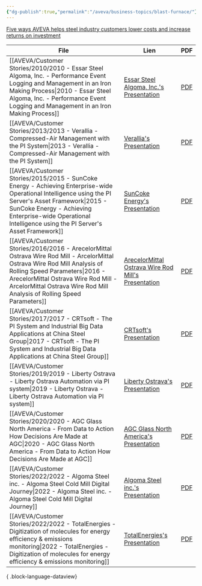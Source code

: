 ```yaml
---
{"dg-publish":true,"permalink":"/aveva/business-topics/blast-furnace/"}
---
```



[Five ways AVEVA helps steel industry customers lower costs and increase returns on investment](https://www.aveva.com/en/perspectives/blog/five-ways-aveva-helps-steel-industry-customers-lower-costs-and-increase-returns-on-investment/)

| File                                                                                                                                                                                                                                                                              | Lien                                                                                                                                                                                                       | PDF                                                                                                                                                                                                                                                                     |
| --------------------------------------------------------------------------------------------------------------------------------------------------------------------------------------------------------------------------------------------------------------------------------- | ---------------------------------------------------------------------------------------------------------------------------------------------------------------------------------------------------------- | ----------------------------------------------------------------------------------------------------------------------------------------------------------------------------------------------------------------------------------------------------------------------- |
| [[AVEVA/Customer Stories/2010/2010 - Essar Steel Algoma, Inc. - Performance Event Logging and Management in an Iron Making Process\|2010 - Essar Steel Algoma, Inc. - Performance Event Logging and Management in an Iron Making Process]]                                     | [Essar Steel Algoma, Inc.'s Presentation](https://resources.osisoft.com/presentations/performance-event-logging-and-management-in-an-iron-making-process/)                                                 | [PDF](https://cdn.osisoft.com/corp/en/media/presentations/2010/UsersConference2010/PDF/UC2010_BRS1760_Essar_Steel_DiDonato.pdf)                                                                                                                                         |
| [[AVEVA/Customer Stories/2013/2013 - Verallia - Compressed-Air Management with the PI System\|2013 - Verallia - Compressed-Air Management with the PI System]]                                                                                                                 | [Verallia's Presentation](https://resources.osisoft.com/presentations/compressed-air-management-with-the-pi-system/)                                                                                       | [PDF](https://cdn.osisoft.com/corp/en/media/presentations/2013/EMEA2013/PDF/EMEA13_Verallia_BaptistaTurck_DeploymentOfThePDHInfrastructureAtVerallia.pdf)                                                                                                               |
| [[AVEVA/Customer Stories/2015/2015 - SunCoke Energy - Achieving Enterprise-wide Operational Intelligence using the PI Server's Asset Framework\|2015 - SunCoke Energy - Achieving Enterprise-wide Operational Intelligence using the PI Server's Asset Framework]]             | [SunCoke Energy's Presentation](https://resources.osisoft.com/presentations/achieving-enterprise-wide-operational-intelligence-using-the-pi-server-s-asset-framework/)                                     | [PDF](https://cdn.osisoft.com/corp/en/media/presentations/2015/UsersConference2015/PDF/UsersConference2015_SunCokeEnergy_Reynolds_AchievingEnterprisewideOperationalIntelligenceusingthePIServersAssetFramework.pdf)                                                    |
| [[AVEVA/Customer Stories/2016/2016 - ArecelorMittal Ostrava Wire Rod Mill - ArcelorMittal Ostrava Wire Rod Mill Analysis of Rolling Speed Parameters\|2016 - ArecelorMittal Ostrava Wire Rod Mill - ArcelorMittal Ostrava Wire Rod Mill Analysis of Rolling Speed Parameters]] | [ArecelorMittal Ostrava Wire Rod Mill's Presentation](https://resources.osisoft.com/presentations/arcelormittal-ostrava-wire-rod-mill--analysis-of-rolling-speed-parameters/)                              | [PDF](https://cdn.osisoft.com/osi/presentations/2016-users-conference-emea-berlin/2016-users-conference-emea-berlin-d2-Process-Industries-E060-ArecelorMittal-Ostrava-Wire-Rod-Mill-Domck-ArcelorMittal-Ostrava-Wire-Rod-Mill-Analysis-of-Rolling-Speed-Parameters.pdf) |
| [[AVEVA/Customer Stories/2017/2017 - CRTsoft - The PI System and Industrial Big Data Applications at China Steel Group\|2017 - CRTsoft - The PI System and Industrial Big Data Applications at China Steel Group]]                                                             | [CRTsoft's Presentation](https://resources.osisoft.com/presentations/the-pi-system-and-industrial-big-data-applications-at-china-steel-group/)                                                             | [PDF](https://cdn.osisoft.com/osi/presentations/2017-uc-san-francisco/UC17NA02MM05_ChinaSteel_JKuo_NJiang_IndustrialBigDataApplications.pdf)                                                                                                                            |
| [[AVEVA/Customer Stories/2019/2019 - Liberty Ostrava - Liberty Ostrava Automation via PI system\|2019 - Liberty Ostrava - Liberty Ostrava Automation via PI system]]                                                                                                           | [Liberty Ostrava's Presentation](https://resources.osisoft.com/presentations/liberty-ostrava-automation-via-pi-system/)                                                                                    | [PDF](https://cdn.osisoft.com/osi/presentations/2019-uc-gothenburg/UC19EU-D2PI02-Liberty-Ostrava-Luzny-Liberty-Ostrava-Automation-via-PI-system.pdf)                                                                                                                    |
| [[AVEVA/Customer Stories/2020/2020 - AGC Glass North America - From Data to Action How Decisions Are Made at AGC\|2020 - AGC Glass North America - From Data to Action How Decisions Are Made at AGC]]                                                                         | [AGC Glass North America's Presentation](https://resources.osisoft.com/presentations/from-data-to-action--how-decisions-are-made-at-agc/)                                                                  | [PDF](https://cdn.osisoft.com/osi/presentations/2020-uc-san-francisco-online/UC20NA-D2MT06-AGC-Willson-From-Data-To-Action-How-Decisions-Are-Made-at-AGC.pdf)                                                                                                           |
| [[AVEVA/Customer Stories/2022/2022 - Algoma Steel inc. - Algoma Steel  Cold Mill Digital Journey\|2022 - Algoma Steel inc. - Algoma Steel  Cold Mill Digital Journey]]                                                                                                         | [Algoma Steel inc.'s Presentation](https://resources.osisoft.com/presentations/algoma-steel---cold-mill-digital-journey/)                                                                                  | [PDF](https://cdn.osisoft.com/osi/presentations/2022-AVEVA-San-Francisco/UC22NA-02MM40-Algoma-Gardner-Cold-Mill-Digital-Journey.pdf)                                                                                                                                    |
| [[AVEVA/Customer Stories/2022/2022 - TotalEnergies - Digitization of molecules for energy efficiency & emissions monitoring\|2022 - TotalEnergies - Digitization of molecules for energy efficiency & emissions monitoring]]                                                   | [TotalEnergies's Presentation](https://resources.osisoft.com/presentations/two-talks---1--data-governance---2---digitization-of-molecules-for-energy-efficiency-and-emissions-monitoring---totalenergies/) | [PDF](https://cdn.osisoft.com/osi/presentations/2022-AVEVA-Amsterdam/UC22EU-D2OG020-TotalEnergies-Segard-Bernadi-Data-Mgt-Molecules-Digitaliz.pdf)                                                                                                                      |

{ .block-language-dataview}